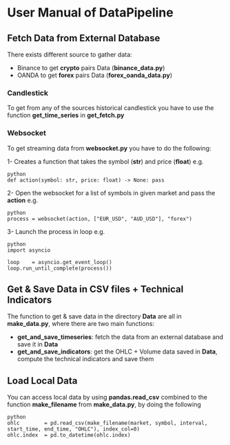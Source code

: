 # User Manual of DataPipeline

## Fetch Data from External Database

There exists different source to gather data:

* Binance to get **crypto** pairs Data (__binance_data.py__)
* OANDA to get **forex** pairs Data (__forex_oanda_data.py__)

### Candlestick

To get from any of the sources historical candlestick you have to use the function __get_time_series__ in __get_fetch.py__

### Websocket

To get streaming data from __websocket.py__ you have to do the following:

1- Creates a function that takes the symbol (__str__) and price (__float__) e.g.

```
python
def action(symbol: str, price: float) -> None: pass
```

2- Open the websocket for a list of symbols in given market and pass the __action__ e.g.

```
python
process = websocket(action, ["EUR_USD", "AUD_USD"], "forex")
```

3- Launch the process in loop e.g.

```
python
import asyncio

loop    = asyncio.get_event_loop()
loop.run_until_complete(process())
```

## Get & Save Data in CSV files + Technical Indicators

The function to get & save data in the directory __Data__ are all in __make_data.py__, where there are two main functions:

* __get_and_save_timeseries__: fetch the data from an external database and save it in __Data__
* __get_and_save_indicators__: get the OHLC + Volume data saved in __Data__, compute the technical indicators and save them

## Load Local Data

You can access local data by using __pandas.read_csv__ combined to the function __make_filename__ from __make_data.py__, by doing the following

```
python
ohlc        = pd.read_csv(make_filename(market, symbol, interval, start_time, end_time, "OHLC"), index_col=0)
ohlc.index  = pd.to_datetime(ohlc.index)
```